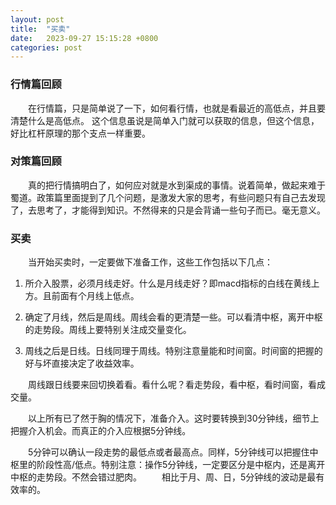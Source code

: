 ```yaml
---
layout: post
title:  "买卖"
date:   2023-09-27 15:15:28 +0800
categories: post
---
```


### 行情篇回顾

&#8195;&#8195;在行情篇，只是简单说了一下，如何看行情，也就是看最近的高低点，并且要清楚什么是高低点。 这个信息虽说是简单入门就可以获取的信息，但这个信息，好比杠杆原理的那个支点一样重要。

### 对策篇回顾

&#8195;&#8195;真的把行情搞明白了，如何应对就是水到渠成的事情。说着简单，做起来难于蜀道。政策篇里面提到了几个问题，是激发大家的思考，有些问题只有自己去发现了，去思考了，才能得到知识。不然得来的只是会背诵一些句子而已。毫无意义。
### 买卖

&#8195;&#8195;当开始买卖时，一定要做下准备工作，这些工作包括以下几点：

1. 所介入股票，必须月线走好。什么是月线走好？即macd指标的白线在黄线上方。且前面有个月线上低点。

2. 确定了月线，然后是周线。周线会看的更清楚一些。可以看清中枢，离开中枢的走势段。周线上要特别关注成交量变化。

3. 周线之后是日线。日线同理于周线。特别注意量能和时间窗。时间窗的把握的好与坏直接决定了收益效率。

&#8195;&#8195;周线跟日线要来回切换着看。看什么呢？看走势段，看中枢，看时间窗，看成交量。

&#8195;&#8195;以上所有已了然于胸的情况下，准备介入。这时要转换到30分钟线，细节上把握介入机会。而真正的介入应根据5分钟线。

&#8195;&#8195;5分钟可以确认一段走势的最低点或者最高点。同样，5分钟线可以把握住中枢里的阶段性高/低点。特别注意：操作5分钟线，一定要区分是中枢内，还是离开中枢的走势段。不然会错过肥肉。
&#8195;&#8195;相比于月、周、日，5分钟线的波动是最有效率的。
